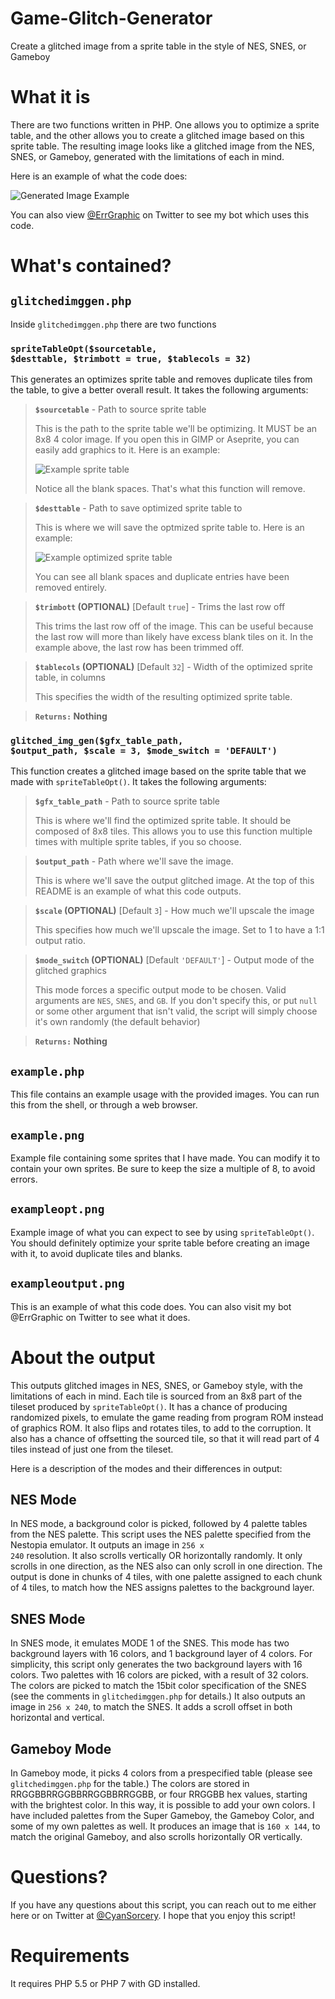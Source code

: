 # Game-Glitch-Generator
Create a glitched image from a sprite table in the style of NES, SNES, or Gameboy

# What it is
There are two functions written in PHP. One allows you to optimize a sprite table, and the other allows you to create a glitched image based on this sprite table. The resulting image looks like a glitched image from the NES, SNES, or Gameboy, generated with the limitations of each in mind.

Here is an example of what the code does:

![Generated Image Example](exampleoutput.png)

You can also view [@ErrGraphic](https://twitter.com/errgraphic) on Twitter to see my bot which uses this code.

# What's contained?

## <code>glitchedimggen.php</code>

Inside <code>glitchedimggen.php</code> there are two functions

### <code>spriteTableOpt($sourcetable, $desttable, $trimbott = true, $tablecols = 32)</code>
This generates an optimizes sprite table and removes duplicate tiles from the table, to give a better overall result. It takes the following arguments:

><b><code>$sourcetable</code></b> - Path to source sprite table
>
> This is the path to the sprite table we'll be optimizing. It MUST be an 8x8 4 color image. If you open this in GIMP or Aseprite, you can easily add graphics to it. Here is an example:
>
> ![Example sprite table](example.png)
>
> Notice all the blank spaces. That's what this function will remove.

><b><code>$desttable</code></b> - Path to save optimized sprite table to
>
> This is where we will save the optmized sprite table to. Here is an example:
>
> ![Example optimized sprite table](exampleopt.png)
>
> You can see all blank spaces and duplicate entries have been removed entirely.

> <b><code>$trimbott</code> (OPTIONAL)</b> [Default <code>true</code>] - Trims the last row off
>
> This trims the last row off of the image. This can be useful because the last row will more than likely have excess blank tiles on it. In the example above, the last row has been trimmed off.

> <b><code>$tablecols</code> (OPTIONAL)</b> [Default <code>32</code>] - Width of the optimized sprite table, in columns
>
> This specifies the width of the resulting optimized sprite table. 

> <b><code>Returns:</code> Nothing</b>

### <code>glitched_img_gen($gfx_table_path, $output_path, $scale = 3, $mode_switch = 'DEFAULT')</code>
This function creates a glitched image based on the sprite table that we made with <code>spriteTableOpt()</code>. It takes the following arguments:

> <b><code>$gfx_table_path</code></b> - Path to source sprite table
>
> This is where we'll find the optimized sprite table. It should be composed of 8x8 tiles. This allows you to use this function multiple times with multiple sprite tables, if you so choose.

><b><code>$output_path</code></b> - Path where we'll save the image.
>
> This is where we'll save the output glitched image. At the top of this README is an example of what this code outputs.

> <b><code>$scale</code> (OPTIONAL)</b> [Default <code>3</code>] - How much we'll upscale the image
>
> This specifies how much we'll upscale the image. Set to 1 to have a 1:1 output ratio.

> <b><code>$mode_switch</code> (OPTIONAL)</b> [Default <code>'DEFAULT'</code>] - Output mode of the glitched graphics
>
> This mode forces a specific output mode to be chosen. Valid arguments are <code>NES</code>, <code>SNES</code>, and <code>GB</code>. If you don't specify this, or put <code>null</code> or some other argument that isn't valid, the script will simply choose it's own randomly (the default behavior)

> <b><code>Returns:</code> Nothing</b>

## <code>example.php</code>

This file contains an example usage with the provided images. You can run this from the shell, or through a web browser.

## <code>example.png</code>

Example file containing some sprites that I have made. You can modify it to contain your own sprites. Be sure to keep the size a multiple of 8, to avoid errors.

## <code>exampleopt.png</code>

Example image of what you can expect to see by using <code>spriteTableOpt()</code>. You should definitely optimize your sprite table before creating an image with it, to avoid duplicate tiles and blanks.

## <code>exampleoutput.png</code>

This is an example of what this code does. You can also visit my bot @ErrGraphic on Twitter to see what it does.

# About the output

This outputs glitched images in NES, SNES, or Gameboy style, with the limitations of each in mind. Each tile is sourced from an 8x8 part of the tileset produced by <code>spriteTableOpt()</code>. It has a chance of producing randomized pixels, to emulate the game reading from program ROM instead of graphics ROM. It also flips and rotates tiles, to add to the corruption. It also has a chance of offsetting the sourced tile, so that it will read part of 4 tiles instead of just one from the tileset.

Here is a description of the modes and their differences in output:

## NES Mode

In NES mode, a background color is picked, followed by 4 palette tables from the NES palette. This script uses the NES palette specified from the Nestopia emulator. It outputs an image in <code>256 x 240</code> resolution. It also scrolls vertically OR horizontally randomly. It only scrolls in one direction, as the NES also can only scroll in one direction. The output is done in chunks of 4 tiles, with one palette assigned to each chunk of 4 tiles, to match how the NES assigns palettes to the background layer.

## SNES Mode

In SNES mode, it emulates MODE 1 of the SNES. This mode has two background layers with 16 colors, and 1 background layer of 4 colors. For simplicity, this script only generates the two background layers with 16 colors. Two palettes with 16 colors are picked, with a result of 32 colors. The colors are picked to match the 15bit color specification of the SNES (see the comments in <code>glitchedimggen.php</code> for details.) It also outputs an image in <code>256 x 240</code>, to match the SNES. It adds a scroll offset in both horizontal and vertical.

## Gameboy Mode

In Gameboy mode, it picks 4 colors from a prespecified table (please see <code>glitchedimggen.php</code> for the table.) The colors are stored in RRGGBBRRGGBBRRGGBBRRGGBB, or four RRGGBB hex values, starting with the brightest color. In this way, it is possible to add your own colors. I have included palettes from the Super Gameboy, the Gameboy Color, and some of my own palettes as well. It produces an image that is <code>160 x 144</code>, to match the original Gameboy, and also scrolls horizontally OR vertically.

# Questions?

If you have any questions about this script, you can reach out to me either here or on Twitter at [@CyanSorcery](https://twitter.com/CyanSorcery). I hope that you enjoy this script!

# Requirements
It requires PHP 5.5 or PHP 7 with GD installed.
